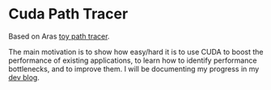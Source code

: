 # Cuda Path TracerBased on Aras [toy path tracer](https://github.com/aras-p/ToyPathTracer).The main motivation is to show how easy/hard it is to use CUDA to boost the performance of existing applications, to learn how to identify performance bottlenecks, and to improve them. I will be documenting my progress in my [dev blog](https://voxel-tracer.github.io/cuda-pathtracer-index/).